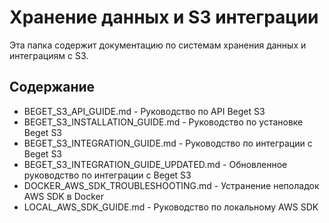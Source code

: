 # Хранение данных и S3 интеграции

Эта папка содержит документацию по системам хранения данных и интеграциям с S3.

## Содержание

- BEGET_S3_API_GUIDE.md - Руководство по API Beget S3
- BEGET_S3_INSTALLATION_GUIDE.md - Руководство по установке Beget S3
- BEGET_S3_INTEGRATION_GUIDE.md - Руководство по интеграции с Beget S3
- BEGET_S3_INTEGRATION_GUIDE_UPDATED.md - Обновленное руководство по интеграции с Beget S3
- DOCKER_AWS_SDK_TROUBLESHOOTING.md - Устранение неполадок AWS SDK в Docker
- LOCAL_AWS_SDK_GUIDE.md - Руководство по локальному AWS SDK
